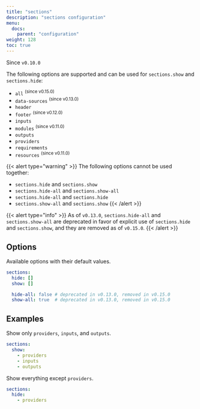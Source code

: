 ```yaml
---
title: "sections"
description: "sections configuration"
menu:
  docs:
    parent: "configuration"
weight: 128
toc: true
---
```


Since `v0.10.0`

The following options are supported and can be used for `sections.show` and
`sections.hide`:

- `all` <sup class="no-top">(since v0.15.0)</sup>
- `data-sources` <sup class="no-top">(since v0.13.0)</sup>
- `header`
- `footer` <sup class="no-top">(since v0.12.0)</sup>
- `inputs`
- `modules` <sup class="no-top">(since v0.11.0)</sup>
- `outputs`
- `providers`
- `requirements`
- `resources` <sup class="no-top">(since v0.11.0)</sup>

{{< alert type="warning" >}}
The following options cannot be used together:

- `sections.hide` and `sections.show`
- `sections.hide-all` and `sections.show-all`
- `sections.hide-all` and `sections.hide`
- `sections.show-all` and `sections.show`
{{< /alert >}}

{{< alert type="info" >}}
As of `v0.13.0`, `sections.hide-all` and `sections.show-all` are deprecated
in favor of explicit use of `sections.hide` and `sections.show`, and they are removed
as of `v0.15.0`.
{{< /alert >}}

## Options

Available options with their default values.

```yaml
sections:
  hide: []
  show: []

  hide-all: false # deprecated in v0.13.0, removed in v0.15.0
  show-all: true  # deprecated in v0.13.0, removed in v0.15.0
```

## Examples

Show only `providers`, `inputs`, and `outputs`.

```yaml
sections:
  show:
    - providers
    - inputs
    - outputs
```

Show everything except `providers`.

```yaml
sections:
  hide:
    - providers
```
